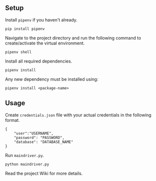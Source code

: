 ## Setup
Install `pipenv` if you haven't already.
```
pip install pipenv
```

Navigate to the project directory and run the following command to create/activate the virtual environment. 
```
pipenv shell
```

Install all required dependencies.
```
pipenv install
```

Any new dependency must be installed using:
```
pipenv install <package-name>
```

## Usage
Create `credentials.json` file with your actual credentials in the following format.

```
{
    "user":"USERNAME",
    "password": "PASSWORD",
    "database": "DATABASE_NAME"
}
```

Run `maindriver.py`.
```
python maindriver.py
```

Read the project Wiki for more details.
